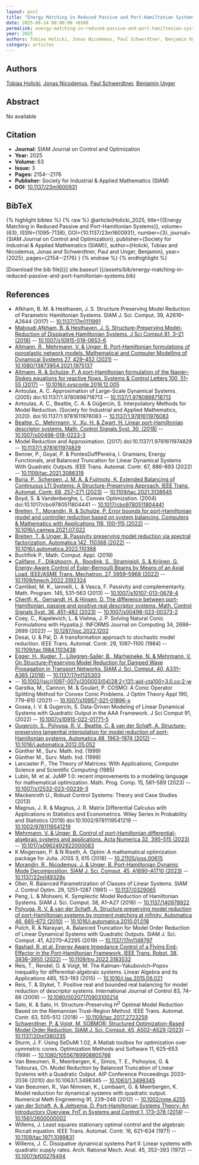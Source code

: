 ```yaml
---
layout: post
title: "Energy Matching in Reduced Passive and Port-Hamiltonian Systems"
date: 2025-06-24 00:00:00 +0100
permalink: energy-matching-in-reduced-passive-and-port-hamiltonian-systems
year: 2025
authors: Tobias Holicki, Jonas Nicodemus, Paul Schwerdtner, Benjamin Unger
category: articles
---
```

 
## Authors
[Tobias Holicki](authors/tobias-holicki), [Jonas Nicodemus](authors/jonas-nicodemus), [Paul Schwerdtner](authors/paul-schwerdtner), [Benjamin Unger](authors/benjamin-unger)
 
## Abstract
No  available
 
## Citation
- **Journal:** SIAM Journal on Control and Optimization
- **Year:** 2025
- **Volume:** 63
- **Issue:** 3
- **Pages:** 2154--2176
- **Publisher:** Society for Industrial & Applied Mathematics (SIAM)
- **DOI:** [10.1137/23m1600931](https://doi.org/10.1137/23m1600931)
 
## BibTeX
{% highlight bibtex %}
{% raw %}
@article{Holicki_2025,
  title={{Energy Matching in Reduced Passive and Port-Hamiltonian Systems}},
  volume={63},
  ISSN={1095-7138},
  DOI={10.1137/23m1600931},
  number={3},
  journal={SIAM Journal on Control and Optimization},
  publisher={Society for Industrial & Applied Mathematics (SIAM)},
  author={Holicki, Tobias and Nicodemus, Jonas and Schwerdtner, Paul and Unger, Benjamin},
  year={2025},
  pages={2154--2176}
}
{% endraw %}
{% endhighlight %}
 
[Download the bib file]({{ site.baseurl }}/assets/bib/energy-matching-in-reduced-passive-and-port-hamiltonian-systems.bib)
 
## References
- Afkham, B. M. & Hesthaven, J. S. Structure Preserving Model Reduction of Parametric Hamiltonian Systems. SIAM J. Sci. Comput. 39, A2616–A2644 (2017) -- [10.1137/17m1111991](https://doi.org/10.1137/17m1111991)
- [Maboudi Afkham, B. & Hesthaven, J. S. Structure-Preserving Model-Reduction of Dissipative Hamiltonian Systems. J Sci Comput 81, 3–21 (2018)](structure-preserving-model-reduction-of-dissipative-hamiltonian-systems) -- [10.1007/s10915-018-0653-6](https://doi.org/10.1007/s10915-018-0653-6)
- [Altmann, R., Mehrmann, V. & Unger, B. Port-Hamiltonian formulations of poroelastic network models. Mathematical and Computer Modelling of Dynamical Systems 27, 429–452 (2021)](port-hamiltonian-formulations-of-poroelastic-network-models) -- [10.1080/13873954.2021.1975137](https://doi.org/10.1080/13873954.2021.1975137)
- [Altmann, R. & Schulze, P. A port-Hamiltonian formulation of the Navier–Stokes equations for reactive flows. Systems &amp; Control Letters 100, 51–55 (2017)](a-port-hamiltonian-formulation-of-the-navier-stokes-equations-for-reactive-flows) -- [10.1016/j.sysconle.2016.12.005](https://doi.org/10.1016/j.sysconle.2016.12.005)
- Antoulas, A. C. Approximation of Large-Scale Dynamical Systems. (2005) doi:10.1137/1.9780898718713 -- [10.1137/1.9780898718713](https://doi.org/10.1137/1.9780898718713)
- Antoulas, A. C., Beattie, C. A. & Güğercin, S. Interpolatory Methods for Model Reduction. (Society for Industrial and Applied Mathematics, 2020). doi:10.1137/1.9781611976083 -- [10.1137/1.9781611976083](https://doi.org/10.1137/1.9781611976083)
- [Beattie, C., Mehrmann, V., Xu, H. & Zwart, H. Linear port-Hamiltonian descriptor systems. Math. Control Signals Syst. 30, (2018)](linear-port-hamiltonian-descriptor-systems) -- [10.1007/s00498-018-0223-3](https://doi.org/10.1007/s00498-018-0223-3)
- Model Reduction and Approximation. (2017) doi:10.1137/1.9781611974829 -- [10.1137/1.9781611974829](https://doi.org/10.1137/1.9781611974829)
- Benner, P., Goyal, P. & PontesDuffPereira, I. Gramians, Energy Functionals, and Balanced Truncation for Linear Dynamical Systems With Quadratic Outputs. IEEE Trans. Automat. Contr. 67, 886–893 (2022) -- [10.1109/tac.2021.3086319](https://doi.org/10.1109/tac.2021.3086319)
- [Borja, P., Scherpen, J. M. A. & Fujimoto, K. Extended Balancing of Continuous LTI Systems: A Structure-Preserving Approach. IEEE Trans. Automat. Contr. 68, 257–271 (2023)](extended-balancing-of-continuous-lti-systems-a-structure-preserving-approach) -- [10.1109/tac.2021.3138645](https://doi.org/10.1109/tac.2021.3138645)
- Boyd, S. & Vandenberghe, L. Convex Optimization. (2004) doi:10.1017/cbo9780511804441 -- [10.1017/cbo9780511804441](https://doi.org/10.1017/cbo9780511804441)
- [Breiten, T., Morandin, R. & Schulze, P. Error bounds for port-Hamiltonian model and controller reduction based on system balancing. Computers &amp; Mathematics with Applications 116, 100–115 (2022)](error-bounds-for-port-hamiltonian-model-and-controller-reduction-based-on-system-balancing) -- [10.1016/j.camwa.2021.07.022](https://doi.org/10.1016/j.camwa.2021.07.022)
- [Breiten, T. & Unger, B. Passivity preserving model reduction via spectral factorization. Automatica 142, 110368 (2022)](passivity-preserving-model-reduction-via-spectral-factorization) -- [10.1016/j.automatica.2022.110368](https://doi.org/10.1016/j.automatica.2022.110368)
- Buchfink P., Math. Comput. Appl. (2019)
- [Califano, F., Dijkshoorn, A., Roodink, S., Stramigioli, S. & Krijnen, G. Energy-Aware Control of Euler–Bernoulli Beams by Means of an Axial Load. IEEE/ASME Trans. Mechatron. 27, 5959–5968 (2022)](energy-aware-control-of-euler-bernoulli-beams-by-means-of-an-axial-load) -- [10.1109/tmech.2022.3192324](https://doi.org/10.1109/tmech.2022.3192324)
- Camlibel, M. K., Iannelli, L. & Vasca, F. Passivity and complementarity. Math. Program. 145, 531–563 (2013) -- [10.1007/s10107-013-0678-4](https://doi.org/10.1007/s10107-013-0678-4)
- [Cherifi, K., Gernandt, H. & Hinsen, D. The difference between port-Hamiltonian, passive and positive real descriptor systems. Math. Control Signals Syst. 36, 451–482 (2023)](the-difference-between-port-hamiltonian-passive-and-positive-real-descriptor-systems) -- [10.1007/s00498-023-00373-2](https://doi.org/10.1007/s00498-023-00373-2)
- Coey, C., Kapelevich, L. & Vielma, J. P. Solving Natural Conic Formulations with Hypatia.jl. INFORMS Journal on Computing 34, 2686–2699 (2022) -- [10.1287/ijoc.2022.1202](https://doi.org/10.1287/ijoc.2022.1202)
- Desai, U. & Pal, D. A transformation approach to stochastic model reduction. IEEE Trans. Automat. Contr. 29, 1097–1100 (1984) -- [10.1109/tac.1984.1103438](https://doi.org/10.1109/tac.1984.1103438)
- [Egger, H., Kugler, T., Liljegren-Sailer, B., Marheineke, N. & Mehrmann, V. On Structure-Preserving Model Reduction for Damped Wave Propagation in Transport Networks. SIAM J. Sci. Comput. 40, A331–A365 (2018)](on-structure-preserving-model-reduction-for-damped-wave-propagation-in-transport-networks) -- [10.1137/17m1125303](https://doi.org/10.1137/17m1125303)
-  -- [10.1002/(sici)1097-007x(200003/04)28:2<131::aid-cta100>3.0.co;2-w](https://doi.org/10.1002/(sici)1097-007x(200003/04)28:2<131::aid-cta100>3.0.co;2-w)
- Garstka, M., Cannon, M. & Goulart, P. COSMO: A Conic Operator Splitting Method for Convex Conic Problems. J Optim Theory Appl 190, 779–810 (2021) -- [10.1007/s10957-021-01896-x](https://doi.org/10.1007/s10957-021-01896-x)
- Gosea, I. V. & Gugercin, S. Data-Driven Modeling of Linear Dynamical Systems with Quadratic Output in the AAA Framework. J Sci Comput 91, (2022) -- [10.1007/s10915-022-01771-5](https://doi.org/10.1007/s10915-022-01771-5)
- [Gugercin, S., Polyuga, R. V., Beattie, C. & van der Schaft, A. Structure-preserving tangential interpolation for model reduction of port-Hamiltonian systems. Automatica 48, 1963–1974 (2012)](structure-preserving-tangential-interpolation-for-model-reduction-of-port-hamiltonian-systems) -- [10.1016/j.automatica.2012.05.052](https://doi.org/10.1016/j.automatica.2012.05.052)
- Günther M., Surv. Math. Ind. (1999)
- Günther M., Surv. Math. Ind. (1999)
- Lancaster P., The Theory of Matrices: With Applications, Computer Science and Scientific Computing (1985)
- Lubin, M. et al. JuMP 1.0: recent improvements to a modeling language for mathematical optimization. Math. Prog. Comp. 15, 581–589 (2023) -- [10.1007/s12532-023-00239-3](https://doi.org/10.1007/s12532-023-00239-3)
- Mackenroth U., Robust Control Systems: Theory and Case Studies (2013)
- Magnus, J. R. & Magnus, J. R. Matrix Differential Calculus with Applications in Statistics and Econometrics. Wiley Series in Probability and Statistics (2019) doi:10.1002/9781119541219 -- [10.1002/9781119541219](https://doi.org/10.1002/9781119541219)
- [Mehrmann, V. & Unger, B. Control of port-Hamiltonian differential-algebraic systems and applications. Acta Numerica 32, 395–515 (2023)](control-of-port-hamiltonian-differential-algebraic-systems-and-applications) -- [10.1017/s0962492922000083](https://doi.org/10.1017/s0962492922000083)
- K Mogensen, P. & N Riseth, A. Optim: A mathematical optimization package for Julia. JOSS 3, 615 (2018) -- [10.21105/joss.00615](https://doi.org/10.21105/joss.00615)
- [Morandin, R., Nicodemus, J. & Unger, B. Port-Hamiltonian Dynamic Mode Decomposition. SIAM J. Sci. Comput. 45, A1690–A1710 (2023)](port-hamiltonian-dynamic-mode-decomposition) -- [10.1137/22m149329x](https://doi.org/10.1137/22m149329x)
- Ober, R. Balanced Parametrization of Classes of Linear Systems. SIAM J. Control Optim. 29, 1251–1287 (1991) -- [10.1137/0329065](https://doi.org/10.1137/0329065)
- Peng, L. & Mohseni, K. Symplectic Model Reduction of Hamiltonian Systems. SIAM J. Sci. Comput. 38, A1–A27 (2016) -- [10.1137/140978922](https://doi.org/10.1137/140978922)
- [Polyuga, R. V. & van der Schaft, A. Structure preserving model reduction of port-Hamiltonian systems by moment matching at infinity. Automatica 46, 665–672 (2010)](structure-preserving-model-reduction-of-port-hamiltonian-systems-by-moment-matching-at-infinity) -- [10.1016/j.automatica.2010.01.018](https://doi.org/10.1016/j.automatica.2010.01.018)
- Pulch, R. & Narayan, A. Balanced Truncation for Model Order Reduction of Linear Dynamical Systems with Quadratic Outputs. SIAM J. Sci. Comput. 41, A2270–A2295 (2019) -- [10.1137/17m1148797](https://doi.org/10.1137/17m1148797)
- [Rashad, R. et al. Energy Aware Impedance Control of a Flying End-Effector in the Port-Hamiltonian Framework. IEEE Trans. Robot. 38, 3936–3955 (2022)](energy-aware-impedance-control-of-a-flying-end-effector-in-the-port-hamiltonian-framework) -- [10.1109/tro.2022.3183532](https://doi.org/10.1109/tro.2022.3183532)
- Reis, T., Rendel, O. & Voigt, M. The Kalman–Yakubovich–Popov inequality for differential-algebraic systems. Linear Algebra and its Applications 485, 153–193 (2015) -- [10.1016/j.laa.2015.06.021](https://doi.org/10.1016/j.laa.2015.06.021)
- Reis, T. & Stykel, T. Positive real and bounded real balancing for model reduction of descriptor systems. International Journal of Control 83, 74–88 (2009) -- [10.1080/00207170903100214](https://doi.org/10.1080/00207170903100214)
- Sato, K. & Sato, H. Structure-Preserving $H^2$ Optimal Model Reduction Based on the Riemannian Trust-Region Method. IEEE Trans. Automat. Contr. 63, 505–512 (2018) -- [10.1109/tac.2017.2723259](https://doi.org/10.1109/tac.2017.2723259)
- [Schwerdtner, P. & Voigt, M. SOBMOR: Structured Optimization-Based Model Order Reduction. SIAM J. Sci. Comput. 45, A502–A529 (2023)](sobmor-structured-optimization-based-model-order-reduction) -- [10.1137/20m1380235](https://doi.org/10.1137/20m1380235)
- Sturm, J. F. Using SeDuMi 1.02, A Matlab toolbox for optimization over symmetric cones. Optimization Methods and Software 11, 625–653 (1999) -- [10.1080/10556789908805766](https://doi.org/10.1080/10556789908805766)
- Van Beeumen, R., Meerbergen, K., Simos, T. E., Psihoyios, G. & Tsitouras, Ch. Model Reduction by Balanced Truncation of Linear Systems with a Quadratic Output. AIP Conference Proceedings 2033–2036 (2010) doi:10.1063/1.3498345 -- [10.1063/1.3498345](https://doi.org/10.1063/1.3498345)
- Van Beeumen, R., Van Nimmen, K., Lombaert, G. & Meerbergen, K. Model reduction for dynamical systems with quadratic output. Numerical Meth Engineering 91, 229–248 (2012) -- [10.1002/nme.4255](https://doi.org/10.1002/nme.4255)
- [van der Schaft, A. & Jeltsema, D. Port-Hamiltonian Systems Theory: An Introductory Overview. FnT in Systems and Control 1, 173–378 (2014)](port-hamiltonian-systems-theory-an-introductory-overview) -- [10.1561/2600000002](https://doi.org/10.1561/2600000002)
- Willems, J. Least squares stationary optimal control and the algebraic Riccati equation. IEEE Trans. Automat. Contr. 16, 621–634 (1971) -- [10.1109/tac.1971.1099831](https://doi.org/10.1109/tac.1971.1099831)
- Willems, J. C. Dissipative dynamical systems Part II: Linear systems with quadratic supply rates. Arch. Rational Mech. Anal. 45, 352–393 (1972) -- [10.1007/bf00276494](https://doi.org/10.1007/bf00276494)

